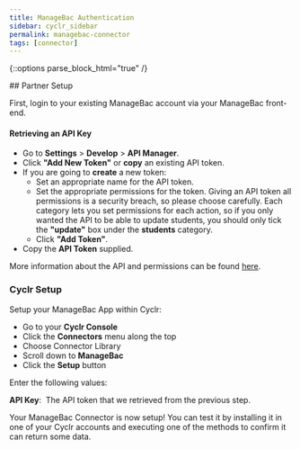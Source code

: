 ```yaml
---
title: ManageBac Authentication
sidebar: cyclr_sidebar
permalink: managebac-connector
tags: [connector]
---
```

{::options parse_block_html="true" /}
<section class="card">
## Partner Setup

First, login to your existing ManageBac account via your ManageBac front-end.

#### Retrieving an API Key

*   Go to **Settings** > **Develop** > **API Manager**.
*   Click **"Add New Token"** or **copy** an existing API token.
*   If you are going to **create** a new token:
    *   Set an appropriate name for the API token.
    *   Set the appropriate permissions for the token. Giving an API token all permissions is a security breach, so please choose carefully. Each category lets you set permissions for each action, so if you only wanted the API to be able to update students, you should only tick the **"update"** box under the **students** category.
    *   Click **"Add Token"**.
*   Copy the **API Token** supplied.

More information about the API and permissions can be found [here](https://managebac.zendesk.com/hc/en-us/articles/360018226931-Enabling-ManageBac-Public-API-for-Integrations).

### Cyclr Setup

Setup your ManageBac App within Cyclr:

*   Go to your **Cyclr Console**
*   Click the **Connectors** menu along the top
*   Choose Connector Library
*   Scroll down to **ManageBac**
*   Click the **Setup** button

Enter the following values:

**API Key**:  The API token that we retrieved from the previous step.


Your ManageBac Connector is now setup! You can test it by installing it in one of your Cyclr accounts and executing one of the methods to confirm it can return some data.

</section>
